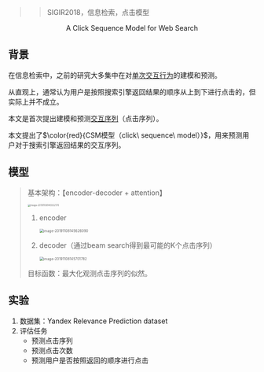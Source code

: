 > > SIGIR2018，信息检索，点击模型

<center>A Click Sequence Model for Web Search</center>

## 背景

在信息检索中，之前的研究大多集中在对<u>单次交互行为</u>的建模和预测。

从直观上，通常认为用户是按照搜索引擎返回结果的顺序从上到下进行点击的，但实际上并不成立。



本文是首次提出建模和预测<u>交互序列</u>（点击序列）。

本文提出了$\color{red}{CSM模型（click\ sequence\ model）}$，用来预测用户对于搜索引擎返回结果的交互序列。



## 模型

> 基本架构：【encoder-decoder + attention】
>
> <img src="/Users/caiyinqiong/Library/Application Support/typora-user-images/image-20191108145552170.png" alt="image-20191108145552170" style="zoom:33%;" />
>
> 1. encoder
>
>    <img src="/Users/caiyinqiong/Library/Application Support/typora-user-images/image-20191108145626090.png" alt="image-20191108145626090" style="zoom:50%;" />
>
> 2. decoder（通过beam search得到最可能的K个点击序列）
>
>    <img src="/Users/caiyinqiong/Library/Application Support/typora-user-images/image-20191108145701782.png" alt="image-20191108145701782" style="zoom:50%;" />
>
> 目标函数：最大化观测点击序列的似然。

## 实验

1. 数据集：Yandex Relevance Prediction dataset
2. 评估任务
   - 预测点击序列
   - 预测点击次数
   - 预测用户是否按照返回的顺序进行点击